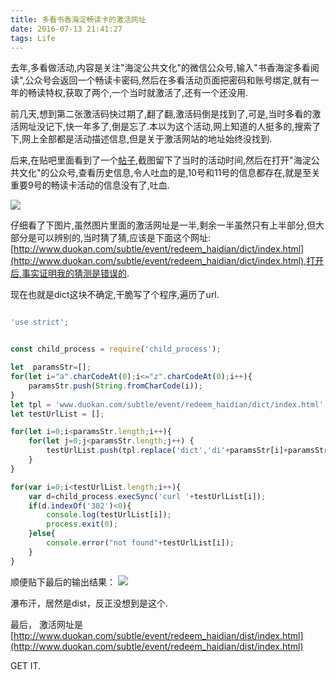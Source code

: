 ```yaml
---
title: 多看书香海淀畅读卡的激活网址
date: 2016-07-13 21:41:27
tags: Life
---
```



 去年,多看做活动,内容是关注"海淀公共文化"的微信公众号,输入"书香海淀多看阅读",公众号会返回一个畅读卡密码,然后在多看活动页面把密码和账号绑定,就有一年的畅读特权,获取了两个,一个当时就激活了,还有一个还没用.

 <!-- more -->

 前几天,想到第二张激活码快过期了,翻了翻,激活码倒是找到了,可是,当时多看的激活网址没记下,快一年多了,倒是忘了.本以为这个活动,网上知道的人挺多的,搜索了下,网上全部都是活动描述信息,但是关于激活网站的地址始终没找到.



 后来,在贴吧里面看到了一个[帖子](http://tieba.baidu.com/p/4113694486),截图留下了当时的活动时间,然后在打开"海淀公共文化"的公众号,查看历史信息,令人吐血的是,10号和11号的信息都存在,就是至关重要9号的畅读卡活动的信息没有了,吐血.

 ![](https://cloud.githubusercontent.com/assets/7932380/16807123/dd867542-4949-11e6-934e-7a614a9c43c0.png)

 仔细看了下图片,虽然图片里面的激活网址是一半,剩余一半虽然只有上半部分,但大部分是可以辨别的,当时猜了猜,应该是下面这个网址:
 [http://www.duokan.com/subtle/event/redeem_haidian/dict/index.html](http://www.duokan.com/subtle/event/redeem_haidian/dict/index.html),打开后,事实证明我的猜测是错误的.

 现在也就是dict这块不确定,干脆写了个程序,遍历了url.

```javascript

'use strict';


const child_process = require('child_process');

let  paramsStr=[];
for(let i="a".charCodeAt(0);i<="z".charCodeAt(0);i++){
    paramsStr.push(String.fromCharCode(i));
}
let tpl = 'www.duokan.com/subtle/event/redeem_haidian/dict/index.html';
let testUrlList = [];

for(let i=0;i<paramsStr.length;i++){
    for(let j=0;j<paramsStr.length;j++) {
        testUrlList.push(tpl.replace('dict','di'+paramsStr[i]+paramsStr[j]));
    }
}

for(var i=0;i<testUrlList.length;i++){
    var d=child_process.execSync('curl '+testUrlList[i]);
    if(d.indexOf('302')<0){
        console.log(testUrlList[i]);
        process.exit(0);
    }else{
        console.error("not found"+testUrlList[i]);
    }
}


```

顺便贴下最后的输出结果：
![](https://cloud.githubusercontent.com/assets/7932380/16807443/01abd038-494b-11e6-98e9-9bc564961ce1.png)

瀑布汗，居然是dist，反正没想到是这个.

最后， 激活网址是[http://www.duokan.com/subtle/event/redeem_haidian/dist/index.html](http://www.duokan.com/subtle/event/redeem_haidian/dist/index.html)

GET IT.

 
